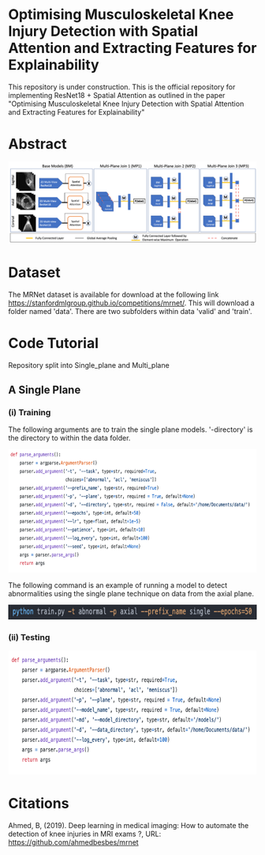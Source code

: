# Optimising Musculoskeletal Knee Injury Detection with Spatial Attention and Extracting Features for Explainability

This repository is under construction.
This is the official repository for implementing ResNet18 + Spatial Attention as outlined in the paper "Optimising Musculoskeletal Knee Injury Detection with Spatial Attention and Extracting Features for Explainability"



# Abstract


![GitHub Logo](/images/arc5.png)

# Dataset 
The MRNet dataset is available for download at the following link https://stanfordmlgroup.github.io/competitions/mrnet/.
This will download a folder named 'data'. There are two subfolders within data 'valid' and 'train'.

# Code Tutorial
Repository split into Single_plane and Multi_plane

## A Single Plane

### (i) Training 
The following arguments are to train the single plane models.
'-directory' is the directory to within the data folder. 

<img src="/images/train_arguments.png" width="700" height="250"/>


The following command is an example of running a model to detect abnormalities using the single plane technique on data from the axial plane.

<img src="/images/train_single_plane_command.png" width="600" height="30"/>

### (ii) Testing 

<img src="/images/test_single_plane_arguments.png" width="650" height="250"/>


# Citations
Ahmed, B, (2019). Deep learning in medical imaging: How to automate the detection of knee injuries in MRI exams ?, URL: https://github.com/ahmedbesbes/mrnet


